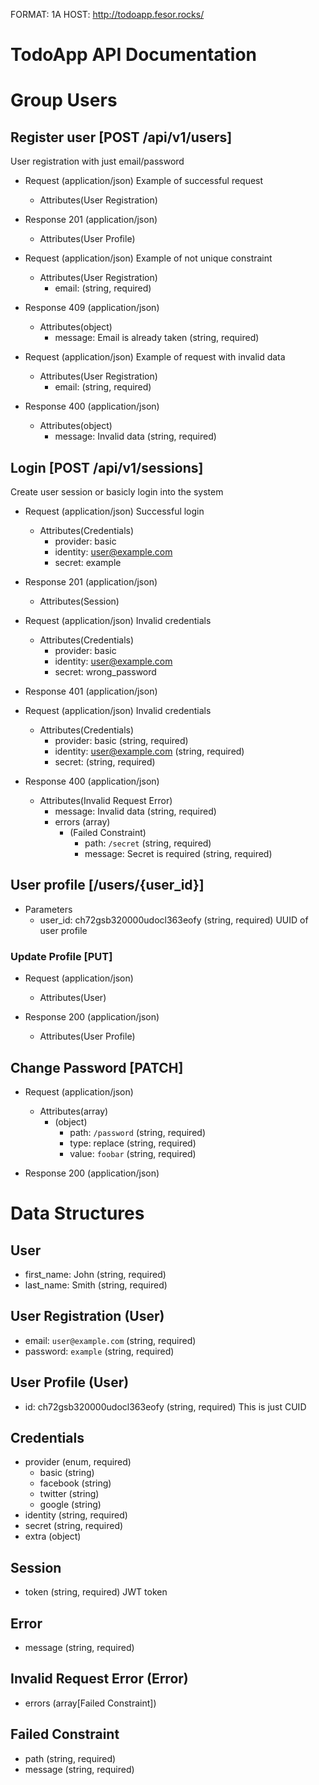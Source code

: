 FORMAT: 1A
HOST: http://todoapp.fesor.rocks/

TodoApp API Documentation
================================

# Group Users

## Register user [POST /api/v1/users]

User registration with just email/password

+ Request (application/json)
    Example of successful request
    + Attributes(User Registration)

+ Response 201 (application/json)
    + Attributes(User Profile)


+ Request (application/json)
    Example of not unique constraint
    + Attributes(User Registration)
        + email: (string, required)

+ Response 409 (application/json)
    + Attributes(object)
        + message: Email is already taken (string, required)


+ Request (application/json)
    Example of request with invalid data
    + Attributes(User Registration)
        + email: (string, required)

+ Response 400 (application/json)
    + Attributes(object)
        + message: Invalid data (string, required)

## Login [POST /api/v1/sessions]

Create user session or basicly login into the system

+ Request (application/json)
    Successful login
    + Attributes(Credentials)
        + provider: basic
        + identity: user@example.com
        + secret: example

+ Response 201 (application/json)
    + Attributes(Session)


+ Request (application/json)
    Invalid credentials
    + Attributes(Credentials)
        + provider: basic
        + identity: user@example.com
        + secret: wrong_password

+ Response 401 (application/json)


+ Request (application/json)
    Invalid credentials
    + Attributes(Credentials)
        + provider: basic (string, required)
        + identity: user@example.com (string, required)
        + secret: (string, required)

+ Response 400 (application/json)
    + Attributes(Invalid Request Error)
        + message: Invalid data (string, required)
        + errors (array)
            + (Failed Constraint)
                + path: `/secret` (string, required)
                + message: Secret is required (string, required)

## User profile [/users/{user_id}]

+ Parameters
    + user_id: ch72gsb320000udocl363eofy (string, required)
        UUID of user profile

### Update Profile [PUT]

+ Request (application/json)
    + Attributes(User)

+ Response 200 (application/json)
    + Attributes(User Profile)

## Change Password [PATCH]

+ Request (application/json)
    + Attributes(array)
        + (object)
            + path: `/password`  (string, required)
            + type: replace  (string, required)
            + value: `foobar` (string, required)

+ Response 200 (application/json)

# Data Structures
## User
+ first_name: John (string, required)
+ last_name: Smith (string, required)

## User Registration (User)
+ email: `user@example.com` (string, required)
+ password: `example` (string, required)

## User Profile (User)
+ id: ch72gsb320000udocl363eofy (string, required)
    This is just CUID

## Credentials
+ provider (enum, required)
    - basic (string)
    - facebook (string)
    - twitter (string)
    - google (string)
+ identity (string, required)
+ secret (string, required)
+ extra (object)

## Session
+ token (string, required)
    JWT token

## Error
+ message (string, required)

## Invalid Request Error (Error)
+ errors (array[Failed Constraint])

## Failed Constraint
+ path (string, required)
+ message (string, required)
